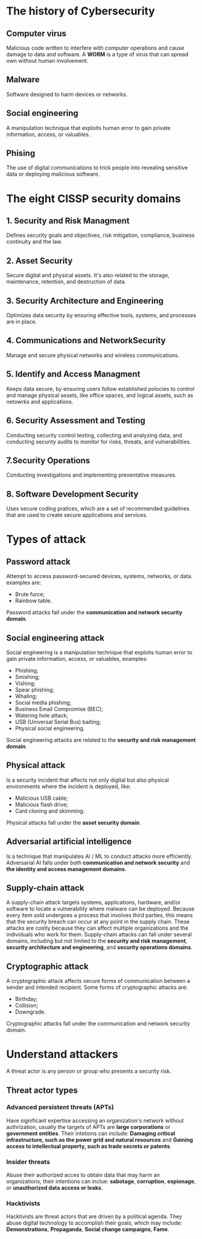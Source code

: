 # The history of Cybersecurity

## Computer virus

Malicious code written to interfere with computer operations and cause damage to data and software.
A **WORM** is a type of virus that can spread own without human involvement.

## Malware

Software designed to harm devices or networks.

## Social engineering

A manipulation technique that exploits human error to gain private information, access, or valuables.

## Phising

The use of digital communications to trick people into revealing sensitive data or deploying malicious software.

# The eight CISSP security domains

## 1. Security and Risk Managment

Defines security goals and objectives, risk mitigation, compliance, business continuity and the law.

## 2. Asset Security

Secure digital and physical assets. It's also related to the storage, maintenance, retention, and destruction of data.

## 3. Security Architecture and Engineering

Optimizes data security by ensuring effective tools, systems, and processes are in place.

## 4. Communications and NetworkSecurity

Manage and secure physical networks and wireless communications.

## 5. Identify and Access Managment

Keeps data secure, by ensuring users follow established polocies to control and manage physical assets, like office spaces, and logical assets, such as netowrks and applications.

## 6. Security Assessment and Testing

Conducting security control testing, collecting and analyzing data, and conducting security audits to monitor for risks, threats, and vulnerabilities.

## 7.Security Operations

Conducting investigations and implementing preventative measures.

## 8. Software Development Security

Uses secure coding pratices, which are a set of recommended guidelines that are used to create secure applications and services.

# Types of attack

## Password attack

Attempt to access password-secured devices, systems, networks, or data. examples are:

- Brute furce;
- Rainbow table.

Password attacks fall under the **communication and network security domain**.

## Social engineering attack

Social engineering is a manipulation technique that exploits human error to gain private information, access, or valuables, examples:

- Phishing;
- Smishing;
- Vishing;
- Spear phishing;
- Whaling;
- Social media phishing;
- Business Email Compromise (BEC);
- Watering hole attack;
- USB (Universal Serial Bus) baiting;
- Physical social engineering.

Social engineering attacks are related to the **security and risk management domain**.

## Physical attack

Is a security incident that affects not only digital but also physical environments where the incident is deployed, like:

- Malicious USB cable;
- Malicious flash drive;
- Card cloning and skimming.

Physical attacks fall under the **asset security domain**.

## Adversarial artificial intelligence

Is a technique that manipulates AI / ML to conduct attacks more efficiently. Adversarial AI falls under both **communication and network security** and **the identity and access management domains**.

## Supply-chain attack

A supply-chain attack targets systems, applications, hardware, and/or software to locate a vulnerability where malware can be deployed. Because every item sold undergoes a process that involves third parties, this means that the security breach can occur at any point in the supply chain. These attacks are costly because they can affect multiple organizations and the individuals who work for them. Supply-chain attacks can fall under several domains, including but not limited to the **security and risk management**, **security architecture and engineering**, and **security operations domains**.

## Cryptographic attack

A cryptographic attack affects secure forms of communication between a sender and intended recipient. Some forms of cryptographic attacks are:

- Birthday;
- Collision;
- Downgrade.

Cryptographic attacks fall under the communication and network security domain.

# Understand attackers

A threat actor is any person or group who presents a security risk.

## Threat actor types

### Advanced persistent threats (APTs)

Have significant expertise accessing an organization's network without authrization, usually the targets of APTs are **large corporations** or **government entities**. Their intetions can include: **Damaging critical infrastructure, such as the power grid and natural resources** and **Gaining access to intellectual property, such as trade secrets or patents**.

### Insider threats

Abuse their authorized acces to obtain data that may harm an organizations, their intentions can inclue: **sabotage**, **corruption**, **espionage**, or **unauthorized data access or leaks**.

### Hacktivists

Hacktivists are threat actors that are driven by a political agenda. They abuse digital technology to accomplish their goals, which may include: **Demonstrations**, **Propaganda**, **Social change campaigns**, **Fame**.
